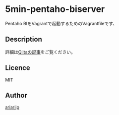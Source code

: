 5min-pentaho-biserver
=====================

Pentaho BIをVagrantで起動するためのVagrantfileです、

## Description
詳細は[Qiitaの記事](http://qiita.com/ariarijp/items/43def06f3b20f05b5227)をご覧ください。

## Licence

MIT

## Author

[ariarijp](https://github.com/ariarijp)
